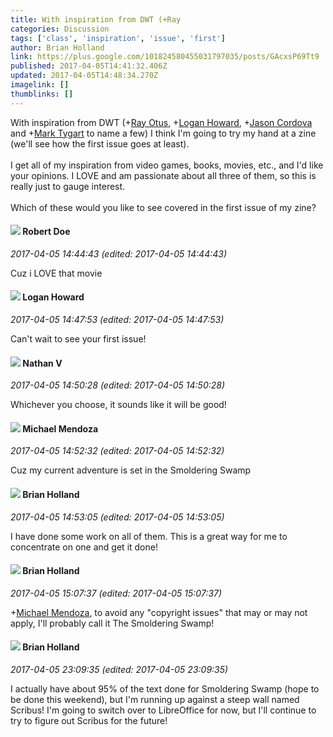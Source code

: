```yaml
---
title: With inspiration from DWT (+Ray
categories: Discussion
tags: ['class', 'inspiration', 'issue', 'first']
author: Brian Holland
link: https://plus.google.com/101824580455031797035/posts/GAcxsP69Tt9
published: 2017-04-05T14:41:32.406Z
updated: 2017-04-05T14:48:34.270Z
imagelink: []
thumblinks: []
---
```


With inspiration from DWT (<span class="proflinkWrapper"><span class="proflinkPrefix">+</span><a class="proflink" href="https://plus.google.com/100495092599585582455" oid="100495092599585582455">Ray Otus</a></span>, <span class="proflinkWrapper"><span class="proflinkPrefix">+</span><a class="proflink" href="https://plus.google.com/117938653641565340771" oid="117938653641565340771">Logan Howard</a></span>,  <span class="proflinkWrapper"><span class="proflinkPrefix">+</span><a class="proflink" href="https://plus.google.com/108530078404383929502" oid="108530078404383929502">Jason Cordova</a></span> and <span class="proflinkWrapper"><span class="proflinkPrefix">+</span><a class="proflink" href="https://plus.google.com/118088719859349999400" oid="118088719859349999400">Mark Tygart</a></span> to name a few) I think I&#39;m going to try my hand at a zine (we&#39;ll see how the first issue goes at least).<br /><br />I get all of my inspiration from video games, books, movies, etc., and I&#39;d like your opinions. I LOVE and am passionate about all three of them, so this is really just to gauge interest.<br /><br />Which of these would you like to see covered in the first issue of my zine?
<div id='comment z12bify4sqzuivpeu23wt3v5dvmdvvpij04'>
  <h4><img src='{{site.baseurl}}//images/avatars/105487846931822189120_photo.jpg'> Robert Doe</h4>
      <p><cite>2017-04-05 14:44:43 (edited: 2017-04-05 14:44:43)</cite></p>
        <p>Cuz i LOVE that movie</p>
</div>
        

<div id='comment z12bify4sqzuivpeu23wt3v5dvmdvvpij04'>
  <h4><img src='{{site.baseurl}}//images/avatars/117938653641565340771_photo.jpg'> Logan Howard</h4>
      <p><cite>2017-04-05 14:47:53 (edited: 2017-04-05 14:47:53)</cite></p>
        <p>Can&#39;t wait to see your first issue!</p>
</div>
        

<div id='comment z12bify4sqzuivpeu23wt3v5dvmdvvpij04'>
  <h4><img src='{{site.baseurl}}//images/avatars/103360819573614339342_photo.jpg'> Nathan V</h4>
      <p><cite>2017-04-05 14:50:28 (edited: 2017-04-05 14:50:28)</cite></p>
        <p>Whichever you choose, it sounds like it will be good!</p>
</div>
        

<div id='comment z12bify4sqzuivpeu23wt3v5dvmdvvpij04'>
  <h4><img src='{{site.baseurl}}//images/avatars/107608892144761520587_photo.jpg'> Michael Mendoza</h4>
      <p><cite>2017-04-05 14:52:32 (edited: 2017-04-05 14:52:32)</cite></p>
        <p>Cuz my current adventure is set in the Smoldering Swamp</p>
</div>
        

<div id='comment z12bify4sqzuivpeu23wt3v5dvmdvvpij04'>
  <h4><img src='{{site.baseurl}}//images/avatars/101824580455031797035_photo.jpg'> Brian Holland</h4>
      <p><cite>2017-04-05 14:53:05 (edited: 2017-04-05 14:53:05)</cite></p>
        <p>I have done some work on all of them. This is a great way for me to concentrate on one and get it done!</p>
</div>
        

<div id='comment z12bify4sqzuivpeu23wt3v5dvmdvvpij04'>
  <h4><img src='{{site.baseurl}}//images/avatars/101824580455031797035_photo.jpg'> Brian Holland</h4>
      <p><cite>2017-04-05 15:07:37 (edited: 2017-04-05 15:07:37)</cite></p>
        <p><span class="proflinkWrapper"><span class="proflinkPrefix">+</span><a class="proflink" href="https://plus.google.com/107608892144761520587" oid="107608892144761520587">Michael Mendoza</a></span>, to avoid any &quot;copyright issues&quot; that may or may not apply, I&#39;ll probably call it The Smoldering Swamp!</p>
</div>
        

<div id='comment z12bify4sqzuivpeu23wt3v5dvmdvvpij04'>
  <h4><img src='{{site.baseurl}}//images/avatars/101824580455031797035_photo.jpg'> Brian Holland</h4>
      <p><cite>2017-04-05 23:09:35 (edited: 2017-04-05 23:09:35)</cite></p>
        <p>I actually have about 95% of the text done for Smoldering Swamp (hope to be done this weekend), but I&#39;m running up against a steep wall named Scribus! I&#39;m going to switch over to LibreOffice for now, but I&#39;ll continue to try to figure out Scribus for the future!</p>
</div>
        